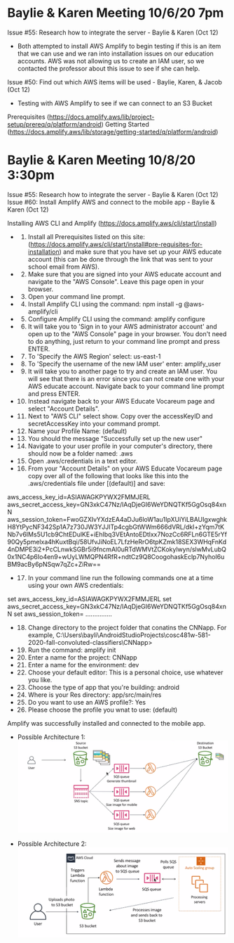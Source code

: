 # Baylie & Karen Meeting 10/6/20 7pm

Issue #55: Research how to integrate the server - Baylie & Karen (Oct 12)

- Both attempted to install AWS Amplify to begin testing if this is an item that we can use and we ran into installation issues on our  education accounts. AWS was not allowing us to create an IAM user, so we contacted the professor about this issue to see if she can help.


Issue #50: Find out which AWS items will be used - Baylie, Karen, & Jacob (Oct 12)

- Testing with AWS Amplify to see if we can connect to an S3 Bucket

Prerequisites
  (https://docs.amplify.aws/lib/project-setup/prereq/q/platform/android)
Getting Started
  (https://docs.amplify.aws/lib/storage/getting-started/q/platform/android)
  
  
# Baylie & Karen Meeting 10/8/20 3:30pm
  
  
Issue #55: Research how to integrate the server - Baylie & Karen (Oct 12)
Issue #60: Install Amplify AWS and connect to the mobile app - Baylie & Karen (Oct 12)

Installing AWS CLI and Amplify (https://docs.amplify.aws/cli/start/install)
  
- 1) Install all Prerequisites listed on this site: (https://docs.amplify.aws/cli/start/install#pre-requisites-for-installation) and make sure that you have set up your AWS educate account (this can be done through the link that was sent to your school email from AWS).
- 2) Make sure that you are signed into your AWS educate account and navigate to the "AWS Console". Leave this page open in your browser.
- 3) Open your command line prompt.
- 4) Install Amplify CLI using the command: npm install -g @aws-amplify/cli
- 5) Configure Amplify CLI using the command: amplify configure
- 6) It will take you to 'Sign in to your AWS administrator account' and open up to the "AWS Console" page in your browser. You don't need to do anything, just return to your command line prompt and press ENTER.
- 7) To 'Specify the AWS Region' select: us-east-1
- 8) To 'Specify the username of the new IAM user' enter: amplify_user
- 9) It will take you to another page to try and create an IAM user. You will see that there is an error since you can not create one with your AWS educate account. Navigate back to your command line prompt and press ENTER.
- 10) Instead navigate back to your AWS Educate Vocareum page and select "Account Details". 
- 11) Next to "AWS CLI" select show. Copy over the accessKeyID and secretAccessKey into your command prompt. 
- 12) Name your Profile Name: (default)
- 13) You should the message "Successfully set up the new user"
- 14) Navigate to your user profile in your computer's directory, there should now be a folder named: .aws
- 15) Open .aws/credentials in a text editor.
- 16) From your "Account Details" on your AWS Educate Vocareum page copy over all of the following that looks like this into the .aws/credentials file under [(default)] and save:

aws_access_key_id=ASIAWAGKPYWX2FMMJERL
aws_secret_access_key=GN3xkC47Nz/lAqDjeGI6WeYDNQTKf5GgOsq84xnN aws_session_token=FwoGZXIvYXdzEA4aDJu6loW1au1IpXUiYiLBAUIgxwghkH8YtPycNF342Sp1A7z730JW3YJJITp4cgbGtWWm666dVRL/dkI+zYqm7tKNb7v6IMs5U1cb9ChtEDulKE+iEhIbq3VEtAntoEDtlxx7NozCc6RFLn6GTE5rYf90Qy5pmelxa4hKuxtBqi/58UfvJiNoEL7LfzHeRrO6tpKZmk18SEX3WHqFnKd4nDMPE3i2+PcCLnwkSGBr5i9fncmAl0uRTdWMVtZCKokylwyn/slwMvLubQ0x1NC4p6Io4en9+wUyLWMQPN4RfR+ndtCz9Q8CoogohaskEclp7NyhoI6uBM9acBy6pNSqw7qZc+ZiRw==

 
- 17) In your command line run the following commands one at a time using your own AWS credentials:

set aws_access_key_id=ASIAWAGKPYWX2FMMJERL
set aws_secret_access_key=GN3xkC47Nz/lAqDjeGI6WeYDNQTKf5GgOsq84xnN 
set aws_session_token= ...............

- 18) Change directory to the project folder that conatins the CNNapp. For example, C:\Users\bayli\AndroidStudioProjects\cosc481w-581-2020-fall-convoluted-classifiers\CNNapp>

- 19) Run the command: amplify init
- 20) Enter a name for the project: CNNapp
- 21) Enter a name for the environment: dev
- 22) Choose your default editor: This is a personal choice, use whatever you like.
- 23) Choose the type of app that you're building: android
- 24) Where is your Res directory: app/src/main/res
- 25) Do you want to use an AWS profile?: Yes
- 26) Please choose the profile you wnat to use: (default)

  
Amplify was successfully installed and connected to the mobile app.  
  

- Possible Architecture 1:
![1](arch1.png)

- Possible Architecture 2: 
![2](arch2.png)

